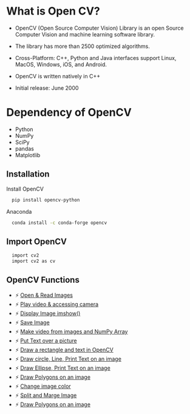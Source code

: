 
# What is Open CV?

- OpenCV (Open Source Computer Vision) Library is an open Source Computer Vision and machine learning software library.

- The library has more than 2500 optimized algorithms.

- Cross-Platform: C++, Python and Java interfaces support Linux, MacOS, Windows, iOS, and Android.

- OpenCV is written natively in C++

- Initial release: June 2000

# Dependency of OpenCV

- Python
-  NumPy
-  SciPy
-  pandas
-  Matplotlib

## Installation

Install OpenCV 

```bash
  pip install opencv-python
```
Anaconda 

```bash
  conda install -c conda-forge opencv
```

## Import OpenCV

```bash
  import cv2
  import cv2 as cv
```

## OpenCV Functions

- ⚡ [Open & Read Images](https://github.com/rit-hub/OpenCV-Cheatsheet/blob/main/OpenCV/Open%20%26%20Read/README.md)
- ⚡ [Play video & accessing camera](https://github.com/rit-hub/OpenCV-Cheatsheet/blob/main/OpenCV/video%20%26%20camera/README.md)
- ⚡ [Display Image imshow()](https://github.com/rit-hub/OpenCV-Cheatsheet/blob/main/OpenCV/Display%20Image/README.md)
- ⚡ [Save Image](https://ritam.xyz)
- ⚡ [Make video from images and NumPy Array](https://ritam.xyz)
- ⚡ [Put Text over a picture](https://github.com/rit-hub/OpenCV-Cheatsheet/blob/main/OpenCV/Print%20Text/README.md)
- ⚡ [Draw a rectangle and text in OpenCV](https://github.com/rit-hub/OpenCV-Cheatsheet/blob/main/OpenCV/Rectangle/README.md)
- ⚡ [Draw circle, Line, Print Text on an image](https://ritam.xyz)
- ⚡ [Draw Ellipse, Print Text on an image](https://ritam.xyz)
- ⚡ [Draw Polygons on an image](https://ritam.xyz)
- ⚡ [Change image color](https://ritam.xyz)
- ⚡ [Split and Marge Image](https://ritam.xyz)
- ⚡ [Draw Polygons on an image](https://ritam.xyz)
